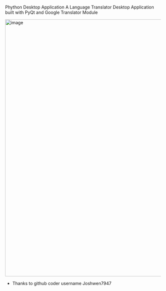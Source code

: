 Phython Desktop Application 
A Language Translator Desktop Application built with PyQt and Google Translator Module

<img width="941" height="831" alt="image" src="https://github.com/user-attachments/assets/79b5ac6d-1f1c-4c2e-9a45-7049bf67d256" />



- Thanks to github coder username Joshwen7947 

